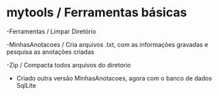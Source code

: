 # mytools / Ferramentas básicas

-Ferramentas / Limpar Diretório

-MinhasAnotacoes / Cria arquivos .txt, com as informações gravadas e pesquisa as anotações criadas

-Zip / Compacta todos arquivos do diretorio

- Criado outra versão MinhasAnotacoes, agora com o banco de dados SqlLite